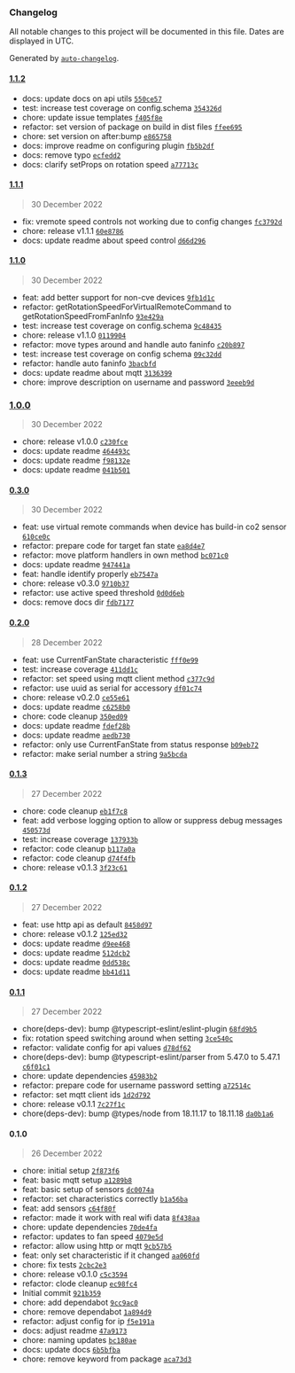 ### Changelog

All notable changes to this project will be documented in this file. Dates are displayed in UTC.

Generated by [`auto-changelog`](https://github.com/CookPete/auto-changelog).

#### [1.1.2](https://github.com/jvandenaardweg/homebridge-itho-daalderop/compare/1.1.1...1.1.2)

- docs: update docs on api utils [`550ce57`](https://github.com/jvandenaardweg/homebridge-itho-daalderop/commit/550ce573f7df265fc749a7cb27dce9e44da8f1c2)
- test: increase test coverage on config.schema [`354326d`](https://github.com/jvandenaardweg/homebridge-itho-daalderop/commit/354326dd5f7b0a3b08a4014fd3f452996f3cb5bb)
- chore: update issue templates [`f405f8e`](https://github.com/jvandenaardweg/homebridge-itho-daalderop/commit/f405f8e828cbfcb7e75f5fbe61038f4cbf58d75e)
- refactor: set version of package on build in dist files [`ffee695`](https://github.com/jvandenaardweg/homebridge-itho-daalderop/commit/ffee69535ac7cf3f5cd6c43e00f65fb928ea593d)
- chore: set version on after:bump [`e865758`](https://github.com/jvandenaardweg/homebridge-itho-daalderop/commit/e8657580d1169fc9dd98bb8185ebc5f44cd775d2)
- docs: improve readme on configuring plugin [`fb5b2df`](https://github.com/jvandenaardweg/homebridge-itho-daalderop/commit/fb5b2dfe135dcb7c06f621e4873ddc82148054e1)
- docs: remove typo [`ecfedd2`](https://github.com/jvandenaardweg/homebridge-itho-daalderop/commit/ecfedd29c9739315676d3ac059cb2fdd5b8e61ac)
- docs: clarify setProps on rotation speed [`a77713c`](https://github.com/jvandenaardweg/homebridge-itho-daalderop/commit/a77713cd9e190bb288dbc3df97d09a770d0dca44)

#### [1.1.1](https://github.com/jvandenaardweg/homebridge-itho-daalderop/compare/1.1.0...1.1.1)

> 30 December 2022

- fix: vremote speed controls not working due to config changes [`fc3792d`](https://github.com/jvandenaardweg/homebridge-itho-daalderop/commit/fc3792d62f9285c8859d4bc5a1107d81ba893ea4)
- chore: release v1.1.1 [`60e8786`](https://github.com/jvandenaardweg/homebridge-itho-daalderop/commit/60e878623ad75c68787f09047dea83f1516c7104)
- docs: update readme about speed control [`d66d296`](https://github.com/jvandenaardweg/homebridge-itho-daalderop/commit/d66d296db920105a488df12f3d2801dee290a25d)

#### [1.1.0](https://github.com/jvandenaardweg/homebridge-itho-daalderop/compare/1.0.0...1.1.0)

> 30 December 2022

- feat: add better support for non-cve devices [`9fb1d1c`](https://github.com/jvandenaardweg/homebridge-itho-daalderop/commit/9fb1d1c96f81fa8eb29cf6c9a69550fc507b6277)
- refactor: getRotationSpeedForVirtualRemoteCommand to getRotationSpeedFromFanInfo [`93e429a`](https://github.com/jvandenaardweg/homebridge-itho-daalderop/commit/93e429ac4a556c2e31ecbd52cee6d22a63ab3a20)
- test: increase test coverage on config.schema [`9c48435`](https://github.com/jvandenaardweg/homebridge-itho-daalderop/commit/9c48435168e71c6e99309a61f51fa3b8f0801ffc)
- chore: release v1.1.0 [`0119904`](https://github.com/jvandenaardweg/homebridge-itho-daalderop/commit/01199041daae4aa8c47ea8d5a630987bab4d959d)
- refactor: move types around and handle auto faninfo [`c20b897`](https://github.com/jvandenaardweg/homebridge-itho-daalderop/commit/c20b8972c33061dbc962adbb5235eca441a45d99)
- test: increase test coverage on config schema [`09c32dd`](https://github.com/jvandenaardweg/homebridge-itho-daalderop/commit/09c32dd815ac0cbea66e6e074b24ddbe019c4699)
- refactor: handle auto faninfo [`3bacbfd`](https://github.com/jvandenaardweg/homebridge-itho-daalderop/commit/3bacbfde80199b4908fd49a7af814e10f6395d97)
- docs: update readme about mqtt [`3136399`](https://github.com/jvandenaardweg/homebridge-itho-daalderop/commit/31363992da05b75d239009d282c0263e2b81d5f5)
- chore: improve description on username and password [`3eeeb9d`](https://github.com/jvandenaardweg/homebridge-itho-daalderop/commit/3eeeb9dc159166dc39d35832bcac6fcc66eca5d4)

### [1.0.0](https://github.com/jvandenaardweg/homebridge-itho-daalderop/compare/0.3.0...1.0.0)

> 30 December 2022

- chore: release v1.0.0 [`c230fce`](https://github.com/jvandenaardweg/homebridge-itho-daalderop/commit/c230fce76d935c0150dd43bce6b1834d3cf308e5)
- docs: update readme [`464493c`](https://github.com/jvandenaardweg/homebridge-itho-daalderop/commit/464493c43380e5796595c4be82dba0094def2a30)
- docs: update readme [`f98132e`](https://github.com/jvandenaardweg/homebridge-itho-daalderop/commit/f98132e94efbb01ddfa99dff3db3cb5c8e66b3e7)
- docs: update readme [`041b501`](https://github.com/jvandenaardweg/homebridge-itho-daalderop/commit/041b50133e8f3d4e7eac832b023e556fb8564edd)

#### [0.3.0](https://github.com/jvandenaardweg/homebridge-itho-daalderop/compare/0.2.0...0.3.0)

> 30 December 2022

- feat: use virtual remote commands when device has build-in co2 sensor [`610ce0c`](https://github.com/jvandenaardweg/homebridge-itho-daalderop/commit/610ce0ce3fd901cd3967319c56bb08fbdac722d3)
- refactor: prepare code for target fan state [`ea8d4e7`](https://github.com/jvandenaardweg/homebridge-itho-daalderop/commit/ea8d4e7f5eae72c89428c55247917227fe1e1f7d)
- refactor: move platform handlers in own method [`bc071c0`](https://github.com/jvandenaardweg/homebridge-itho-daalderop/commit/bc071c0ea3d52659f80a7e6505361a2d2eb4d43a)
- docs: update readme [`947441a`](https://github.com/jvandenaardweg/homebridge-itho-daalderop/commit/947441a4abf633aa154efc91154212b905572087)
- feat: handle identify properly [`eb7547a`](https://github.com/jvandenaardweg/homebridge-itho-daalderop/commit/eb7547a7084e9ecf415c1c02d46e85267e53b029)
- chore: release v0.3.0 [`9710b37`](https://github.com/jvandenaardweg/homebridge-itho-daalderop/commit/9710b37ab60cc009aab66eef5b8a9a9fa35fa638)
- refactor: use active speed threshold [`0d0d6eb`](https://github.com/jvandenaardweg/homebridge-itho-daalderop/commit/0d0d6eb2ec9f7ed1e2b4fc00385dd4420bb2d4a5)
- docs: remove docs dir [`fdb7177`](https://github.com/jvandenaardweg/homebridge-itho-daalderop/commit/fdb71776fd94151f8c767f604d5fe702f8757b10)

#### [0.2.0](https://github.com/jvandenaardweg/homebridge-itho-daalderop/compare/0.1.3...0.2.0)

> 28 December 2022

- feat: use CurrentFanState characteristic [`fff0e99`](https://github.com/jvandenaardweg/homebridge-itho-daalderop/commit/fff0e99546555729955e9343ecd362e7c01fb25a)
- test: increase coverage [`411dd1c`](https://github.com/jvandenaardweg/homebridge-itho-daalderop/commit/411dd1c0b388a3d45179e76f6adad690c1feedc1)
- refactor: set speed using mqtt client method [`c377c9d`](https://github.com/jvandenaardweg/homebridge-itho-daalderop/commit/c377c9d00bb3aa85021084965f1c80938f086395)
- refactor: use uuid as serial for accessory [`df01c74`](https://github.com/jvandenaardweg/homebridge-itho-daalderop/commit/df01c7494ec6337f7c59964d4723746707f768d8)
- chore: release v0.2.0 [`ce55e61`](https://github.com/jvandenaardweg/homebridge-itho-daalderop/commit/ce55e613c206241e4819e0fed3a7745a5b0b0b51)
- docs: update readme [`c6258b0`](https://github.com/jvandenaardweg/homebridge-itho-daalderop/commit/c6258b0c5a1ca978ce77ec1e35e8175a744ccc2a)
- chore: code cleanup [`350ed09`](https://github.com/jvandenaardweg/homebridge-itho-daalderop/commit/350ed09e451c0184f1ab6c8b279f0be8388affc1)
- docs: update readme [`fdef28b`](https://github.com/jvandenaardweg/homebridge-itho-daalderop/commit/fdef28bd5bcfcf7e33e82f0d49f9b27a0bdb9a54)
- docs: update readme [`aedb730`](https://github.com/jvandenaardweg/homebridge-itho-daalderop/commit/aedb7303a33df61efb437359dad28e9a728333b9)
- refactor: only use CurrentFanState from status response [`b09eb72`](https://github.com/jvandenaardweg/homebridge-itho-daalderop/commit/b09eb72fbc303a75866e6ed49f6d432742cd6ecc)
- refactor: make serial number a string [`9a5bcda`](https://github.com/jvandenaardweg/homebridge-itho-daalderop/commit/9a5bcda22e03c2f9c3f9b24b8a15e9a22065ee57)

#### [0.1.3](https://github.com/jvandenaardweg/homebridge-itho-daalderop/compare/0.1.2...0.1.3)

> 27 December 2022

- chore: code cleanup [`eb1f7c8`](https://github.com/jvandenaardweg/homebridge-itho-daalderop/commit/eb1f7c8d93aed646b3326b1a7c4a3f66596fd26b)
- feat: add verbose logging option to allow or suppress debug messages [`450573d`](https://github.com/jvandenaardweg/homebridge-itho-daalderop/commit/450573dafdd44767180a443eec1b60c7db035b6a)
- test: increase coverage [`137933b`](https://github.com/jvandenaardweg/homebridge-itho-daalderop/commit/137933bb7b66bca6719994054a083f4fd5b269e8)
- refactor: code cleanup [`b117a0a`](https://github.com/jvandenaardweg/homebridge-itho-daalderop/commit/b117a0ab63b354d08c6b386c9d8ed53668daf9f3)
- refactor: code cleanup [`d74f4fb`](https://github.com/jvandenaardweg/homebridge-itho-daalderop/commit/d74f4fb281b2d04da7225ade1d4a0a122b3a0a71)
- chore: release v0.1.3 [`3f23c61`](https://github.com/jvandenaardweg/homebridge-itho-daalderop/commit/3f23c612fd88e692afe18b196afcd379736c67c3)

#### [0.1.2](https://github.com/jvandenaardweg/homebridge-itho-daalderop/compare/0.1.1...0.1.2)

> 27 December 2022

- feat: use http api as default [`8458d97`](https://github.com/jvandenaardweg/homebridge-itho-daalderop/commit/8458d976a7bfeb44f4266ca4c3c4b0281efa1956)
- chore: release v0.1.2 [`125ed32`](https://github.com/jvandenaardweg/homebridge-itho-daalderop/commit/125ed32a7c885be6b1a94363687578cbc1f89074)
- docs: update readme [`d9ee468`](https://github.com/jvandenaardweg/homebridge-itho-daalderop/commit/d9ee4685f0b701efc0011de202dbb3efa437aa8b)
- docs: update readme [`512dcb2`](https://github.com/jvandenaardweg/homebridge-itho-daalderop/commit/512dcb2d2f392f1890bcb351c65ca9f64c216d03)
- docs: update readme [`0dd538c`](https://github.com/jvandenaardweg/homebridge-itho-daalderop/commit/0dd538ca864a29a857291a6ddca65f7213a5866b)
- docs: update readme [`bb41d11`](https://github.com/jvandenaardweg/homebridge-itho-daalderop/commit/bb41d11011dd6efa4c8f3facf9c581ae43e75b8f)

#### [0.1.1](https://github.com/jvandenaardweg/homebridge-itho-daalderop/compare/0.1.0...0.1.1)

> 27 December 2022

- chore(deps-dev): bump @typescript-eslint/eslint-plugin [`68fd9b5`](https://github.com/jvandenaardweg/homebridge-itho-daalderop/commit/68fd9b595592a9acbc84cee336f58c07ad55c7de)
- fix: rotation speed switching around when setting [`3ce540c`](https://github.com/jvandenaardweg/homebridge-itho-daalderop/commit/3ce540c470fb48e5e2a4bf54717dd29e304dc1e8)
- refactor: validate config for api values [`d78df62`](https://github.com/jvandenaardweg/homebridge-itho-daalderop/commit/d78df62a15acd8f16cc7b085042549d69d717032)
- chore(deps-dev): bump @typescript-eslint/parser from 5.47.0 to 5.47.1 [`c6f01c1`](https://github.com/jvandenaardweg/homebridge-itho-daalderop/commit/c6f01c1873509d6e4419af86092feda0565a6261)
- chore: update dependencies [`45983b2`](https://github.com/jvandenaardweg/homebridge-itho-daalderop/commit/45983b27df2121ff490ab3c6e0b9377d422ba395)
- refactor: prepare code for username password setting [`a72514c`](https://github.com/jvandenaardweg/homebridge-itho-daalderop/commit/a72514c84989fae8d38e028ad92f5fea1188d284)
- refactor: set mqtt client ids [`1d2d792`](https://github.com/jvandenaardweg/homebridge-itho-daalderop/commit/1d2d792d1934da25ba2860228940d195ecf4fbef)
- chore: release v0.1.1 [`7c27f1c`](https://github.com/jvandenaardweg/homebridge-itho-daalderop/commit/7c27f1cd3a8e827d923cfe3b5e5e035275659a1e)
- chore(deps-dev): bump @types/node from 18.11.17 to 18.11.18 [`da0b1a6`](https://github.com/jvandenaardweg/homebridge-itho-daalderop/commit/da0b1a69771bc95fb1c76510bf8e457a5a2d941c)

#### 0.1.0

> 26 December 2022

- chore: initial setup [`2f873f6`](https://github.com/jvandenaardweg/homebridge-itho-daalderop/commit/2f873f62c61789a13502db1267a63ac2fba638e0)
- feat: basic mqtt setup [`a1289b8`](https://github.com/jvandenaardweg/homebridge-itho-daalderop/commit/a1289b82996710d539396e17cafd8c973d16c5fa)
- feat: basic setup of sensors [`dc0074a`](https://github.com/jvandenaardweg/homebridge-itho-daalderop/commit/dc0074ab382b2581e376be17d3a60f27cc834bea)
- refactor: set characteristics correctly [`b1a56ba`](https://github.com/jvandenaardweg/homebridge-itho-daalderop/commit/b1a56ba4bf530e35d0b2128f2b82695cdc8317b3)
- feat: add sensors [`c64f80f`](https://github.com/jvandenaardweg/homebridge-itho-daalderop/commit/c64f80fa1f316a4478c3cf60e7d413378b659d49)
- refactor: made it work with real wifi data [`8f438aa`](https://github.com/jvandenaardweg/homebridge-itho-daalderop/commit/8f438aaa862a0b330e1a3f3e3ddc92e6ed484a20)
- chore: update dependencies [`70de4fa`](https://github.com/jvandenaardweg/homebridge-itho-daalderop/commit/70de4fae92d32daf4d8624f9351ad390091f2f13)
- refactor: updates to fan speed [`4079e5d`](https://github.com/jvandenaardweg/homebridge-itho-daalderop/commit/4079e5d936eb3025cce46b0180b683910adcfaa2)
- refactor: allow using http or mqtt [`9cb57b5`](https://github.com/jvandenaardweg/homebridge-itho-daalderop/commit/9cb57b5b55dbce1f2a14b071138a9f7f1d6bcbc0)
- feat: only set characteristic if it changed [`aa060fd`](https://github.com/jvandenaardweg/homebridge-itho-daalderop/commit/aa060fdf35517736f8734181584248d012bfdad1)
- chore: fix tests [`2cbc2e3`](https://github.com/jvandenaardweg/homebridge-itho-daalderop/commit/2cbc2e3e14c71cf895d359a3d9fa41baf0a75eb5)
- chore: release v0.1.0 [`c5c3594`](https://github.com/jvandenaardweg/homebridge-itho-daalderop/commit/c5c35946168976f0b78f2df193f4c3aee42f8022)
- refactor: clode cleanup [`ec98fc4`](https://github.com/jvandenaardweg/homebridge-itho-daalderop/commit/ec98fc41017847b1d1cfaac2351c2957445d3f8a)
- Initial commit [`921b359`](https://github.com/jvandenaardweg/homebridge-itho-daalderop/commit/921b35926844bc0a8be52f9d311bf1f9825c19d6)
- chore: add dependabot [`9cc9ac0`](https://github.com/jvandenaardweg/homebridge-itho-daalderop/commit/9cc9ac03e174f20d860bf70dfe9b997ae40a4681)
- chore: remove dependabot [`1a894d9`](https://github.com/jvandenaardweg/homebridge-itho-daalderop/commit/1a894d993e91511d5b2f0cf45d49ce7119bbc1df)
- refactor: adjust config for ip [`f5e191a`](https://github.com/jvandenaardweg/homebridge-itho-daalderop/commit/f5e191a3f02067d2209814e9ab1c37faca358864)
- docs: adjust readme [`47a9173`](https://github.com/jvandenaardweg/homebridge-itho-daalderop/commit/47a91730993d0d3a12c62b6a4ccce3477747fff7)
- chore: naming updates [`bc180ae`](https://github.com/jvandenaardweg/homebridge-itho-daalderop/commit/bc180ae01fcd3a75345489133396cd8ed6bcc597)
- docs: update docs [`6b5bfba`](https://github.com/jvandenaardweg/homebridge-itho-daalderop/commit/6b5bfba2bc16762534804e82738065125d053473)
- chore: remove keyword from package [`aca73d3`](https://github.com/jvandenaardweg/homebridge-itho-daalderop/commit/aca73d31168ceebb88859aed082480b940f21b15)
